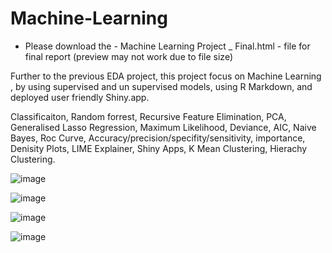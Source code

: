 # Machine-Learning

* Please download the - Machine Learning Project _ Final.html - file for final report (preview may not work due to file size)
  
Further to the previous EDA project, this project focus on Machine Learning , by using supervised and un supervised models, using R Markdown, and deployed user friendly Shiny.app. 

Classificaiton, Random forrest, Recursive Feature Elimination, PCA, Generalised Lasso Regression, Maximum Likelihood, Deviance, AIC, Naive Bayes, Roc Curve, Accuracy/precision/specifity/sensitivity, importance, Denisity Plots, LIME Explainer, Shiny Apps, K Mean Clustering, Hierachy Clustering.

![image](https://github.com/coffeemartin/Machine-Learning/assets/73702415/c4faa7ae-a33e-414e-b8e6-d70d2e294e6d)

![image](https://github.com/coffeemartin/Machine-Learning/assets/73702415/4bd7d274-1f37-44ef-b3d2-b844aae3acaf)

![image](https://github.com/coffeemartin/Machine-Learning/assets/73702415/7767ee89-41c6-4f73-86c2-b0f53bc6cff7)

![image](https://github.com/coffeemartin/Machine-Learning/assets/73702415/2f71fe27-37e3-475c-af23-fe335821a6de)



